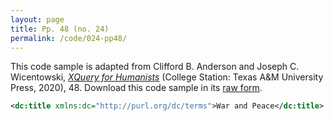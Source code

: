 ```yaml
---
layout: page
title: Pp. 48 (no. 24)
permalink: /code/024-pp48/
---
```


This code sample is adapted from Clifford B. Anderson and Joseph C. Wicentowski, 
[_XQuery for Humanists_](/) (College Station: Texas A&M University Press, 2020), 48. 
Download this code sample in its [raw form](/code/024-pp48/024-pp48.xml).

```xml
<dc:title xmlns:dc="http://purl.org/dc/terms">War and Peace</dc:title>
```  
